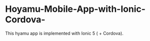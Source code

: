 # Hoyamu-Mobile-App-with-Ionic-Cordova-
This hyamu app is implemented with Ionic 5 ( + Cordova).   
